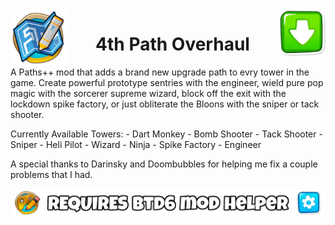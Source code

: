<a href="https://github.com/LynxCGames/Alternate_Paths/releases/latest/download/AlternatePaths.dll">
    <img align="left" alt="Icon" height="90" src="Icon.png">
    <img align="right" alt="Download" height="75" src="https://raw.githubusercontent.com/gurrenm3/BTD-Mod-Helper/master/BloonsTD6%20Mod%20Helper/Resources/DownloadBtn.png">
</a>

<h1 align="center">4th Path Overhaul</h1>

A Paths++ mod that adds a brand new upgrade path to evry tower in the game. Create powerful prototype sentries with the engineer, wield pure pop magic with the sorcerer supreme wizard, block off the exit with the lockdown spike factory, or just obliterate the Bloons with the sniper or tack shooter.

Currently Available Towers:
    - Dart Monkey
    - Bomb Shooter
    - Tack Shooter
    - Sniper
    - Heli Pilot
    - Wizard
    - Ninja
    - Spike Factory
    - Engineer

A special thanks to Darinsky and Doombubbles for helping me fix a couple problems that I had.

[![Requires BTD6 Mod Helper](https://raw.githubusercontent.com/gurrenm3/BTD-Mod-Helper/master/banner.png)](https://github.com/gurrenm3/BTD-Mod-Helper#readme)
